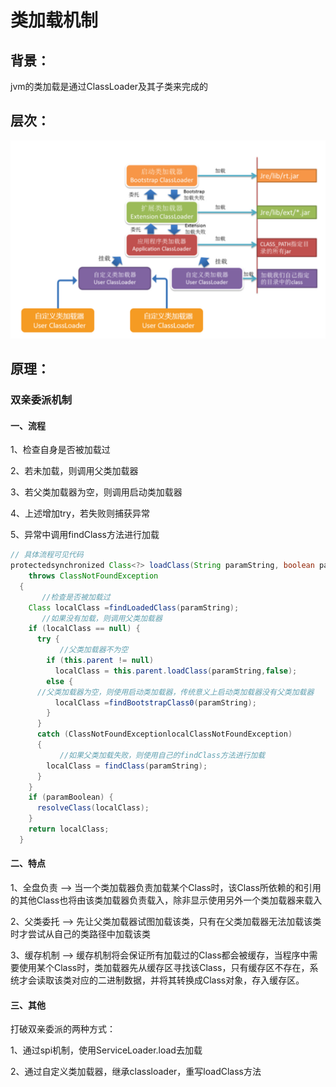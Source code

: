 # 类加载机制

## 背景：

jvm的类加载是通过ClassLoader及其子类来完成的

## 层次：

![class-loader](../../.gitbook/assets/class_loader.jpeg)

## 原理：

### 双亲委派机制

#### 一、流程

1、检查自身是否被加载过

2、若未加载，则调用父类加载器

3、若父类加载器为空，则调用启动类加载器

4、上述增加try，若失败则捕获异常

5、异常中调用findClass方法进行加载

```java
// 具体流程可见代码
protectedsynchronized Class<?> loadClass(String paramString, boolean paramBoolean)
    throws ClassNotFoundException
  {
       //检查是否被加载过
    Class localClass =findLoadedClass(paramString);
       //如果没有加载，则调用父类加载器
    if (localClass == null) {
      try {
           //父类加载器不为空
        if (this.parent != null)
          localClass = this.parent.loadClass(paramString,false);
        else {
      //父类加载器为空，则使用启动类加载器，传统意义上启动类加载器没有父类加载器
          localClass =findBootstrapClass0(paramString);
        }
      }
      catch (ClassNotFoundExceptionlocalClassNotFoundException)
      {
           //如果父类加载失败，则使用自己的findClass方法进行加载
        localClass = findClass(paramString);
      }
    }
    if (paramBoolean) {
      resolveClass(localClass);
    }
    return localClass;
  }
```

#### 二、特点

1、全盘负责 --> 当一个类加载器负责加载某个Class时，该Class所依赖的和引用的其他Class也将由该类加载器负责载入，除非显示使用另外一个类加载器来载入

2、父类委托 --> 先让父类加载器试图加载该类，只有在父类加载器无法加载该类时才尝试从自己的类路径中加载该类

3、缓存机制 --> 缓存机制将会保证所有加载过的Class都会被缓存，当程序中需要使用某个Class时，类加载器先从缓存区寻找该Class，只有缓存区不存在，系统才会读取该类对应的二进制数据，并将其转换成Class对象，存入缓存区。

#### 三、其他

打破双亲委派的两种方式：

1、通过spi机制，使用ServiceLoader.load去加载

2、通过自定义类加载器，继承classloader，重写loadClass方法
